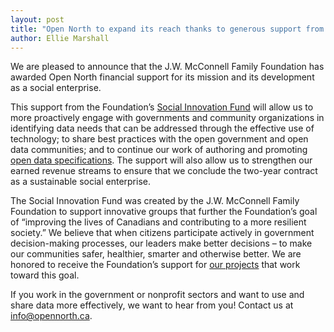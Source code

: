 ```yaml
---
layout: post
title: "Open North to expand its reach thanks to generous support from the J.W. McConnell Family Foundation"
author: Ellie Marshall
---
```

We are pleased to announce that the J.W. McConnell Family Foundation has awarded Open North financial support for its mission and its development as a social enterprise.

This support from the Foundation’s [Social Innovation Fund](http://www.mcconnellfoundation.ca/en/programs/social-innovation-fund) will allow us to more proactively engage with governments and community organizations in identifying data needs that can be addressed through the effective use of technology; to share best practices with the open government and open data communities; and to continue our work of authoring and promoting [open data specifications](http://popoloproject.com/). The support will also allow us to strengthen our earned revenue streams to ensure that we conclude the two-year contract as a sustainable social enterprise.

The Social Innovation Fund was created by the J.W. McConnell Family Foundation to support innovative groups that further the Foundation’s goal of “improving the lives of Canadians and contributing to a more resilient society.” We believe that when citizens participate actively in government decision-making processes, our leaders make better decisions – to make our communities safer, healthier, smarter and otherwise better. We are honored to receive the Foundation’s support for [our projects](http://opennorth.ca/work/) that work toward this goal.

If you work in the government or nonprofit sectors and want to use and share data more effectively, we want to hear from you! Contact us at [info@opennorth.ca](mailto:info@opennorth.ca).

